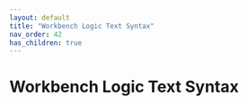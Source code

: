 ```yaml
---
layout: default
title: "Workbench Logic Text Syntax"
nav_order: 42
has_children: true
---
```

# Workbench Logic Text Syntax
  
